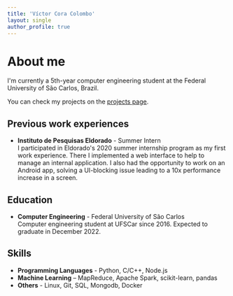 ```yaml
---
title: 'Víctor Cora Colombo'
layout: single
author_profile: true
---
```


# About me

I'm currently a 5th-year computer engineering student at the Federal University of São Carlos, Brazil.

You can check my projects on the [projects page](/projects/). 

## Previous work experiences

- **Instituto de Pesquisas Eldorado** - Summer Intern  
 I participated in Eldorado's 2020 summer internship program as my first work experience. There I implemented a web interface to help to manage an internal application. I also had the opportunity to work on an Android app, solving a UI-blocking issue leading to a 10x performance increase in a screen.

## Education

- **Computer Engineering** - Federal University of São Carlos  
  Computer engineering student at UFSCar since 2016. Expected to graduate in December 2022.

## Skills

- **Programming Languages** - Python, C/C++, Node.js
- **Machine Learning** – MapReduce, Apache Spark, scikit-learn, pandas
- **Others** - Linux, Git, SQL, Mongodb, Docker